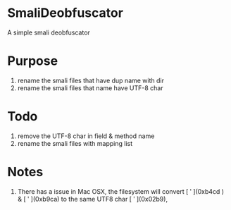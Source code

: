 # SmaliDeobfuscator
A simple smali deobfuscator

# Purpose
1) rename the smali files that have dup name with dir
2) rename the smali files that name have UTF-8 char

# Todo
1) remove the UTF-8 char in field & method name
2) rename the smali files with mapping list

# Notes
1) There has a issue in Mac OSX, the filesystem will convert \[ ʹ \](0xb4cd ) & \[ ʹ \](0xb9ca) to the same UTF8 char \[ ʹ \](0x02b9), 
